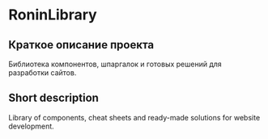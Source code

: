 # RoninLibrary

## Краткое описание проекта
Библиотека компонентов, шпаргалок и готовых решений для разработки сайтов.

## Short description
Library of components, cheat sheets and ready-made solutions for website development.
